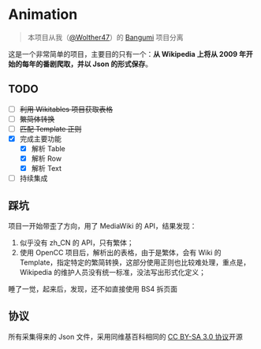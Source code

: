 # Animation

> 本项目从我（[@Wolther47](https://github.com/wolther47)）的 [Bangumi](https://github.com/wolther47/Bangumi) 项目分离

这是一个非常简单的项目，主要目的只有一个：**从 Wikipedia 上将从 2009 年开始的每年的番剧爬取，并以 Json 的形式保存**。

## TODO

- [ ] ~~利用 Wikitables 项目获取表格~~
- [ ] ~~繁简体转换~~
- [ ] ~~匹配 Template 正则~~
- [x] 完成主要功能
  - [x] 解析 Table
  - [x] 解析 Row
  - [x] 解析 Text
- [ ] 持续集成

## 踩坑

项目一开始带歪了方向，用了 MediaWiki 的 API，结果发现：

1. 似乎没有 zh_CN 的 API，只有繁体；
2. 使用 OpenCC 项目后，解析出的表格，由于是繁体，会有 Wiki 的 Template，指定特定的繁简转换，这部分使用正则也比较难处理，重点是，Wikipedia 的维护人员没有统一标准，没法写出形式化定义；

睡了一觉，起来后，发现，还不如直接使用 BS4 拆页面

## 协议

所有采集得来的 Json 文件，采用同维基百科相同的 [CC BY-SA 3.0 协议](https://zh.wikipedia.org/zh-cn/Wikipedia%3ACC_BY-SA_3.0%E5%8D%8F%E8%AE%AE%E6%96%87%E6%9C%AC)开源